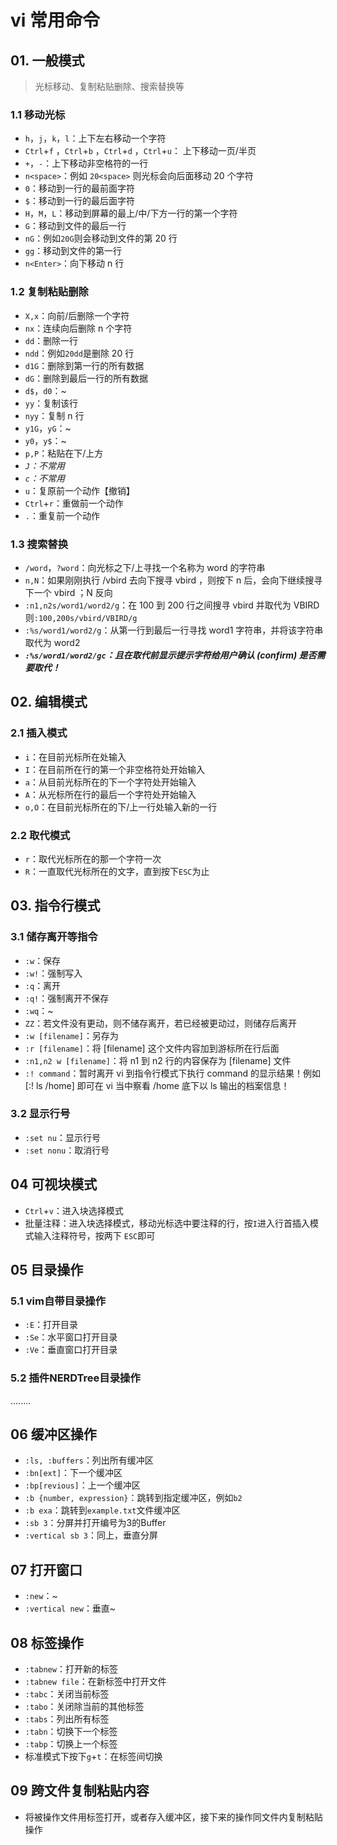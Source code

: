 # vi 常用命令

## 01. 一般模式

> 光标移动、复制粘贴删除、搜索替换等

### 1.1 移动光标

- `h`，`j`，`k`，`l`：上下左右移动一个字符
- `Ctrl`+`f` ，`Ctrl`+`b` ，`Ctrl`+`d` ，`Ctrl`+`u`： 上下移动一页/半页
- `+`，`-`：上下移动非空格符的一行
- `n<space>`：例如 `20<space>` 则光标会向后面移动 20 个字符
- `0`：移动到一行的最前面字符
- `$`：移动到一行的最后面字符
- `H`，`M`，`L`：移动到屏幕的最上/中/下方一行的第一个字符
- `G`：移动到文件的最后一行
- `nG`：例如`20G`则会移动到文件的第 20 行
- `gg`：移动到文件的第一行
- `n<Enter>`：向下移动 n 行

### 1.2 复制粘贴删除

- `X,x`：向前/后删除一个字符
- `nx`：连续向后删除 n 个字符
- `dd`：删除一行
- `ndd`：例如`20dd`是删除 20 行
- `d1G`：删除到第一行的所有数据
- `dG`：删除到最后一行的所有数据
- `d$`，`d0`：~
- `yy`：复制该行
- `nyy`：复制 n 行
- `y1G`，`yG`：~
- `y0`，`y$`：~
- `p,P`：粘贴在下/上方
- *`J`：不常用*
- *`c`：不常用*
- `u`：复原前一个动作【撤销】
- `Ctrl`+`r`：重做前一个动作
- `.`：重复前一个动作

### 1.3 搜索替换

- `/word`，`?word`：向光标之下/上寻找一个名称为 word 的字符串
- `n,N`：如果刚刚执行 /vbird 去向下搜寻 vbird ，则按下 n 后，会向下继续搜寻下一个 vbird ；N 反向
- `:n1,n2s/word1/word2/g`：在 100 到 200 行之间搜寻 vbird 并取代为 VBIRD 则`:100,200s/vbird/VBIRD/g`
- `:%s/word1/word2/g`：从第一行到最后一行寻找 word1 字符串，并将该字符串取代为 word2 
- ***`:%s/word1/word2/gc`：且在取代前显示提示字符给用户确认 (confirm) 是否需要取代！***

## 02. 编辑模式

### 2.1 插入模式

- `i`：在目前光标所在处输入
- `I`：在目前所在行的第一个非空格符处开始输入
- `a`：从目前光标所在的下一个字符处开始输入
- `A`：从光标所在行的最后一个字符处开始输入
- `o,O`：在目前光标所在的下/上一行处输入新的一行

### 2.2  取代模式

- `r`：取代光标所在的那一个字符一次
- `R`：一直取代光标所在的文字，直到按下`ESC`为止

## 03. 指令行模式

### 3.1 储存离开等指令

- `:w`：保存
- `:w!`：强制写入
- `:q`：离开
- `:q!`：强制离开不保存
- `:wq`：~
- `ZZ`：若文件没有更动，则不储存离开，若已经被更动过，则储存后离开
- `:w [filename]`：另存为
- `:r [filename]`：将 [filename] 这个文件内容加到游标所在行后面
- `:n1,n2 w [filename]`：将 n1 到 n2 行的内容保存为 [filename] 文件
- `:! command`：暂时离开 vi 到指令行模式下执行 command 的显示结果！例如 [:! ls /home] 即可在 vi 当中察看 /home 底下以 ls 输出的档案信息！

### 3.2 显示行号

- `:set nu`：显示行号
- `:set nonu`：取消行号

## 04 可视块模式

- `Ctrl`+`v`：进入块选择模式
- 批量注释：进入块选择模式，移动光标选中要注释的行，按`I`进入行首插入模式输入注释符号，按两下 `ESC`即可

## 05 目录操作

### 5.1 vim自带目录操作

- `:E`：打开目录
- `:Se`：水平窗口打开目录
- `:Ve`：垂直窗口打开目录

### 5.2 插件NERDTree目录操作
........

## 06 缓冲区操作

- `:ls, :buffers`：列出所有缓冲区
- `:bn[ext]`：下一个缓冲区
- `:bp[revious]`：上一个缓冲区
- `:b {number, expression}`：跳转到指定缓冲区，例如`b2`
- `:b exa`：跳转到`example.txt`文件缓冲区
- `:sb 3`：分屏并打开编号为3的Buffer
- `:vertical sb 3`：同上，垂直分屏

## 07 打开窗口

- `:new`：~
- `:vertical new`：垂直~

## 08 标签操作

- `:tabnew`：打开新的标签
- `:tabnew file`：在新标签中打开文件
- `:tabc`：关闭当前标签
- `:tabo`：关闭除当前的其他标签
- `:tabs`：列出所有标签
- `:tabn`：切换下一个标签
- `:tabp`：切换上一个标签
- 标准模式下按下`g`+`t`：在标签间切换

## 09 跨文件复制粘贴内容

- 将被操作文件用标签打开，或者存入缓冲区，接下来的操作同文件内复制粘贴操作
